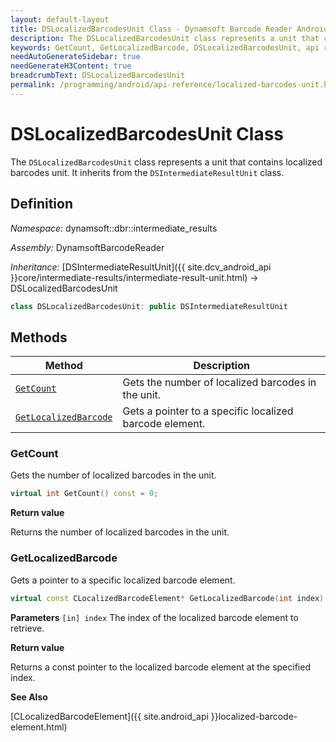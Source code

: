 ```yaml
---
layout: default-layout
title: DSLocalizedBarcodesUnit Class - Dynamsoft Barcode Reader Android Edition
description: The DSLocalizedBarcodesUnit class represents a unit that contains localized barcodes unit. It inherits from the DSIntermediateResultUnit class.
keywords: GetCount, GetLocalizedBarcode, DSLocalizedBarcodesUnit, api reference
needAutoGenerateSidebar: true
needGenerateH3Content: true
breadcrumbText: DSLocalizedBarcodesUnit
permalink: /programming/android/api-reference/localized-barcodes-unit.html
---
```


# DSLocalizedBarcodesUnit Class

The `DSLocalizedBarcodesUnit` class represents a unit that contains localized barcodes unit. It inherits from the `DSIntermediateResultUnit` class.

## Definition

*Namespace:* dynamsoft::dbr::intermediate_results

*Assembly:* DynamsoftBarcodeReader

*Inheritance:* [DSIntermediateResultUnit]({{ site.dcv_android_api }}core/intermediate-results/intermediate-result-unit.html) -> DSLocalizedBarcodesUnit

```cpp
class DSLocalizedBarcodesUnit: public DSIntermediateResultUnit
```

## Methods

| Method                            | Description |
|-----------------------------------|-------------|
| [`GetCount`](#getcount)           | Gets the number of localized barcodes in the unit.|
| [`GetLocalizedBarcode`](#getlocalizedbarcode)           | Gets a pointer to a specific localized barcode element.|

### GetCount

Gets the number of localized barcodes in the unit.

```cpp
virtual int GetCount() const = 0;
```

**Return value**

Returns the number of localized barcodes in the unit.


### GetLocalizedBarcode

Gets a pointer to a specific localized barcode element.

```cpp
virtual const CLocalizedBarcodeElement* GetLocalizedBarcode(int index) const = 0;
```

**Parameters**
`[in] index` The index of the localized barcode element to retrieve.

**Return value**

Returns a const pointer to the localized barcode element at the specified index.

**See Also**

[CLocalizedBarcodeElement]({{ site.android_api }}localized-barcode-element.html)
